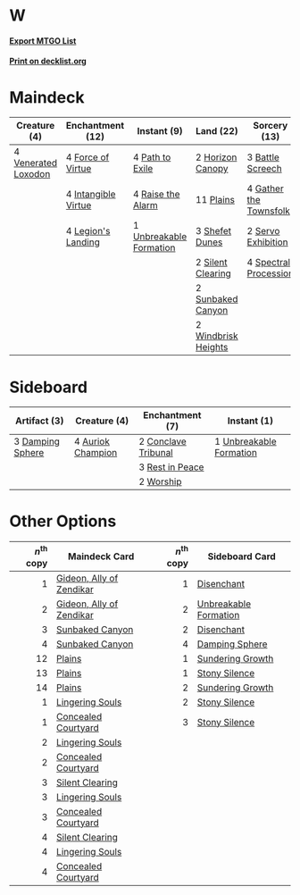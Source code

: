 # W

#### [Export MTGO List](../collection/W/W.txt)
#### [Print on decklist.org](http://decklist.org/?deckmain=3%09Battle%20Screech%0A4%09Force%20of%20Virtue%0A4%09Gather%20the%20Townsfolk%0A2%09Horizon%20Canopy%0A4%09Intangible%20Virtue%0A4%09Legion's%20Landing%0A4%09Path%20to%20Exile%0A11%09Plains%0A4%09Raise%20the%20Alarm%0A2%09Servo%20Exhibition%0A3%09Shefet%20Dunes%0A2%09Silent%20Clearing%0A4%09Spectral%20Procession%0A2%09Sunbaked%20Canyon%0A1%09Unbreakable%20Formation%0A4%09Venerated%20Loxodon%0A2%09Windbrisk%20Heights&deckside=4%09Auriok%20Champion%0A2%09Conclave%20Tribunal%0A3%09Damping%20Sphere%0A3%09Rest%20in%20Peace%0A1%09Unbreakable%20Formation%0A2%09Worship)
# Maindeck

|                                         Creature (4)                                         |                                       Enchantment (12)                                       |                                           Instant (9)                                            |                                          Land (22)                                           |                                          Sorcery (13)                                           |
|----------------------------------------------------------------------------------------------|----------------------------------------------------------------------------------------------|--------------------------------------------------------------------------------------------------|----------------------------------------------------------------------------------------------|-------------------------------------------------------------------------------------------------|
|4 [Venerated Loxodon](http://gatherer.wizards.com/Pages/Card/Details.aspx?multiverseid=452780)|4 [Force of Virtue](http://gatherer.wizards.com/Pages/Card/Details.aspx?multiverseid=463959)  |4 [Path to Exile](http://gatherer.wizards.com/Pages/Card/Details.aspx?multiverseid=220511)        |2 [Horizon Canopy](http://gatherer.wizards.com/Pages/Card/Details.aspx?multiverseid=409571)   |3 [Battle Screech](http://gatherer.wizards.com/Pages/Card/Details.aspx?multiverseid=35079)       |
|                                                                                              |4 [Intangible Virtue](http://gatherer.wizards.com/Pages/Card/Details.aspx?multiverseid=382291)|4 [Raise the Alarm](http://gatherer.wizards.com/Pages/Card/Details.aspx?multiverseid=416853)      |11 [Plains](http://gatherer.wizards.com/Pages/Card/Details.aspx?multiverseid=439856)          |4 [Gather the Townsfolk](http://gatherer.wizards.com/Pages/Card/Details.aspx?multiverseid=409588)|
|                                                                                              |4 [Legion's Landing](http://gatherer.wizards.com/Pages/Card/Details.aspx?multiverseid=435173) |1 [Unbreakable Formation](http://gatherer.wizards.com/Pages/Card/Details.aspx?multiverseid=457173)|3 [Shefet Dunes](http://gatherer.wizards.com/Pages/Card/Details.aspx?multiverseid=430872)     |2 [Servo Exhibition](http://gatherer.wizards.com/Pages/Card/Details.aspx?multiverseid=417600)    |
|                                                                                              |                                                                                              |                                                                                                  |2 [Silent Clearing](http://gatherer.wizards.com/Pages/Card/Details.aspx?multiverseid=464195)  |4 [Spectral Procession](http://gatherer.wizards.com/Pages/Card/Details.aspx?multiverseid=389685) |
|                                                                                              |                                                                                              |                                                                                                  |2 [Sunbaked Canyon](http://gatherer.wizards.com/Pages/Card/Details.aspx?multiverseid=464196)  |                                                                                                 |
|                                                                                              |                                                                                              |                                                                                                  |2 [Windbrisk Heights](http://gatherer.wizards.com/Pages/Card/Details.aspx?multiverseid=420953)|                                                                                                 |


# Sideboard

|                                       Artifact (3)                                        |                                       Creature (4)                                        |                                       Enchantment (7)                                        |                                           Instant (1)                                            |
|-------------------------------------------------------------------------------------------|-------------------------------------------------------------------------------------------|----------------------------------------------------------------------------------------------|--------------------------------------------------------------------------------------------------|
|3 [Damping Sphere](http://gatherer.wizards.com/Pages/Card/Details.aspx?multiverseid=443101)|4 [Auriok Champion](http://gatherer.wizards.com/Pages/Card/Details.aspx?multiverseid=72921)|2 [Conclave Tribunal](http://gatherer.wizards.com/Pages/Card/Details.aspx?multiverseid=452756)|1 [Unbreakable Formation](http://gatherer.wizards.com/Pages/Card/Details.aspx?multiverseid=457173)|
|                                                                                           |                                                                                           |3 [Rest in Peace](http://gatherer.wizards.com/Pages/Card/Details.aspx?multiverseid=442021)    |                                                                                                  |
|                                                                                           |                                                                                           |2 [Worship](http://gatherer.wizards.com/Pages/Card/Details.aspx?multiverseid=25553)           |                                                                                                  |


# Other Options

|*n*<sup>th</sup> copy|                                           Maindeck Card                                           |*n*<sup>th</sup> copy|                                         Sideboard Card                                         |
|--------------------:|---------------------------------------------------------------------------------------------------|--------------------:|------------------------------------------------------------------------------------------------|
|                    1|[Gideon, Ally of Zendikar](http://gatherer.wizards.com/Pages/Card/Details.aspx?multiverseid=401897)|                    1|[Disenchant](http://gatherer.wizards.com/Pages/Card/Details.aspx?multiverseid=847)              |
|                    2|[Gideon, Ally of Zendikar](http://gatherer.wizards.com/Pages/Card/Details.aspx?multiverseid=401897)|                    2|[Unbreakable Formation](http://gatherer.wizards.com/Pages/Card/Details.aspx?multiverseid=457173)|
|                    3|[Sunbaked Canyon](http://gatherer.wizards.com/Pages/Card/Details.aspx?multiverseid=464196)         |                    2|[Disenchant](http://gatherer.wizards.com/Pages/Card/Details.aspx?multiverseid=847)              |
|                    4|[Sunbaked Canyon](http://gatherer.wizards.com/Pages/Card/Details.aspx?multiverseid=464196)         |                    4|[Damping Sphere](http://gatherer.wizards.com/Pages/Card/Details.aspx?multiverseid=443101)       |
|                   12|[Plains](http://gatherer.wizards.com/Pages/Card/Details.aspx?multiverseid=439856)                  |                    1|[Sundering Growth](http://gatherer.wizards.com/Pages/Card/Details.aspx?multiverseid=456378)     |
|                   13|[Plains](http://gatherer.wizards.com/Pages/Card/Details.aspx?multiverseid=439856)                  |                    1|[Stony Silence](http://gatherer.wizards.com/Pages/Card/Details.aspx?multiverseid=247425)        |
|                   14|[Plains](http://gatherer.wizards.com/Pages/Card/Details.aspx?multiverseid=439856)                  |                    2|[Sundering Growth](http://gatherer.wizards.com/Pages/Card/Details.aspx?multiverseid=456378)     |
|                    1|[Lingering Souls](http://gatherer.wizards.com/Pages/Card/Details.aspx?multiverseid=368485)         |                    2|[Stony Silence](http://gatherer.wizards.com/Pages/Card/Details.aspx?multiverseid=247425)        |
|                    1|[Concealed Courtyard](http://gatherer.wizards.com/Pages/Card/Details.aspx?multiverseid=417818)     |                    3|[Stony Silence](http://gatherer.wizards.com/Pages/Card/Details.aspx?multiverseid=247425)        |
|                    2|[Lingering Souls](http://gatherer.wizards.com/Pages/Card/Details.aspx?multiverseid=368485)         |                     |                                                                                                |
|                    2|[Concealed Courtyard](http://gatherer.wizards.com/Pages/Card/Details.aspx?multiverseid=417818)     |                     |                                                                                                |
|                    3|[Silent Clearing](http://gatherer.wizards.com/Pages/Card/Details.aspx?multiverseid=464195)         |                     |                                                                                                |
|                    3|[Lingering Souls](http://gatherer.wizards.com/Pages/Card/Details.aspx?multiverseid=368485)         |                     |                                                                                                |
|                    3|[Concealed Courtyard](http://gatherer.wizards.com/Pages/Card/Details.aspx?multiverseid=417818)     |                     |                                                                                                |
|                    4|[Silent Clearing](http://gatherer.wizards.com/Pages/Card/Details.aspx?multiverseid=464195)         |                     |                                                                                                |
|                    4|[Lingering Souls](http://gatherer.wizards.com/Pages/Card/Details.aspx?multiverseid=368485)         |                     |                                                                                                |
|                    4|[Concealed Courtyard](http://gatherer.wizards.com/Pages/Card/Details.aspx?multiverseid=417818)     |                     |                                                                                                |

